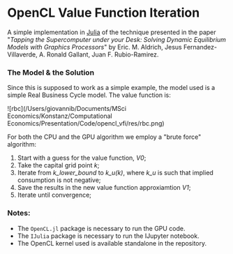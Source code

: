 # OpenCL Value Function Iteration

A simple implementation in [Julia](https://julialang.org) of the technique presented in the paper "*Tapping the Supercomputer under your Desk: Solving Dynamic Equilibrium Models with Graphics Processors*" by Eric. M. Aldrich, Jesus Fernandez-Villaverde, A. Ronald Gallant, Juan F. Rubio-Ramirez.

### The Model & the Solution

Since this is supposed to work as a simple example, the model used is a simple Real Business Cycle model.
The value function is:

![rbc](/Users/giovannib/Documents/MSci Economics/Konstanz/Computational Economics/Presentation/Code/opencl_vfi/res/rbc.png)

For both the CPU and the GPU algorithm we employ a "brute force" algorithm:

1. Start with a guess for the value function, *V0*;
2. Take the capital grid point *k*;
3. Iterate from *k_lower_bound* to *k_u(k)*, where *k_u* is such that implied consumption is not negative;
4. Save the results in the new value function approxiamtion *V1*;
5. Iterate until convergence;

### Notes:

- The `OpenCL.jl` package is necessary to run the GPU code.
- The `IJulia` package is necessary to run the IJupyter notebook.
- The OpenCL kernel used is available standalone in the repository.



